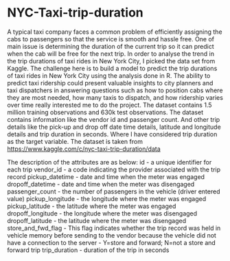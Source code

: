 # NYC-Taxi-trip-duration
A typical taxi company faces a common problem of efficiently assigning the cabs to passengers so that the service is smooth and hassle free. One of main issue is determining the duration of the current trip so it can predict when the cab will be free for the next trip.
In order to analyse the trend in the trip durations of taxi rides in New York City, I picked the data set from Kaggle. The challenge here is to build a model to predict the trip durations of taxi rides in New York City using the analysis done in R. The ability to predict taxi ridership could present valuable insights to city planners and taxi dispatchers in answering questions such as how to position cabs where they are most needed, how many taxis to dispatch, and how ridership varies over time really interested me to do the project.
The dataset contains 1.5 million training observations and 630k test observations. The dataset contains information like the vendor id and passenger count. And other trip details like the pick-up and drop off date time details, latitude and longitude details and trip duration in seconds. Where I have considered trip duration as the target variable.
 The dataset is taken from https://www.kaggle.com/c/nyc-taxi-trip-duration/data
 
 The description of the attributes are as below:
id - a unique identifier for each trip
vendor_id - a code indicating the provider associated with the trip record
pickup_datetime - date and time when the meter was engaged
dropoff_datetime - date and time when the meter was disengaged
passenger_count - the number of passengers in the vehicle (driver entered value)
pickup_longitude - the longitude where the meter was engaged
pickup_latitude - the latitude where the meter was engaged
dropoff_longitude - the longitude where the meter was disengaged
dropoff_latitude - the latitude where the meter was disengaged
store_and_fwd_flag - This flag indicates whether the trip record was held in vehicle memory before sending to the vendor because the vehicle did not have a connection to the server - Y=store and forward; N=not a store and forward trip
trip_duration - duration of the trip in seconds


